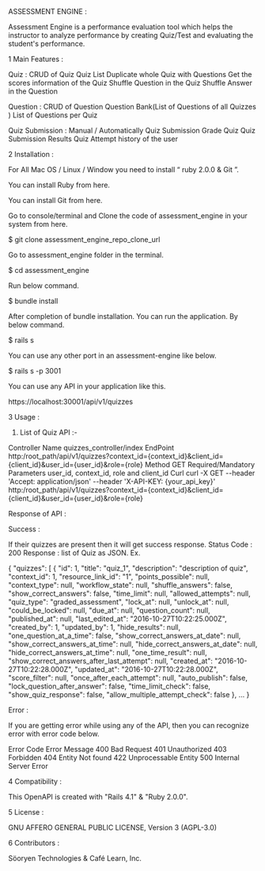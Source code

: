ASSESSMENT ENGINE :

Assessment Engine is a performance evaluation tool which helps the instructor to analyze performance by creating Quiz/Test and evaluating the student's performance.

1 Main Features :
	

Quiz :
CRUD of Quiz
Quiz List
Duplicate whole Quiz with Questions
Get the scores information of the Quiz
Shuffle Question in the Quiz
Shuffle Answer in the Question 

Question :
CRUD of Question
Question Bank(List of Questions of all Quizzes )
List of Questions per Quiz

Quiz Submission :
Manual / Automatically Quiz Submission
Grade Quiz
Quiz Submission Results
Quiz 	Attempt history of the user


2 Installation :

For All Mac OS / Linux / Window you need to install “ ruby 2.0.0  & Git ”.

You can install Ruby from here. 

You can install Git from here. 
				 	
Go to console/terminal and Clone the code of assessment_engine in your system from here.
		
$ git clone assessment_engine_repo_clone_url		

Go to assessment_engine folder in the terminal.
	
$ cd assessment_engine		

Run 	below command.	

$ bundle install	

After 	completion of bundle installation. You can run the application. By below command.
		
$ rails s
		 	
You 	can use any other port in an assessment-engine like below.	

$ rails s -p 3001
		 	
You 	can use any API in your application like this.
			
https://localhost:30001/api/v1/quizzes
	
3 Usage 	: 	
	
1) 	List of Quiz API :-

	
Controller Name
quizzes_controller/index
EndPoint
http:/root_path/api/v1/quizzes?context_id={context_id}&client_id={client_id}&user_id={user_id}&role={role}
Method
GET
Required/Mandatory Parameters
user_id, context_id, role and client_id
Curl
curl -X GET --header 'Accept: application/json' --header 'X-API-KEY: {your_api_key}'
http:/root_path/api/v1/quizzes?context_id={context_id}&client_id={client_id}&user_id={user_id}&role={role}

	
Response 	of API :

Success :	

If their quizzes are present then it will get success response.
Status Code : 200
Response : list of Quiz as JSON.
Ex.
	
{
"quizzes": [
{
"id": 1,
"title": "quiz_1",
"description": "description of quiz",
"context_id": 1,
"resource_link_id": "1",
"points_possible": null,
"context_type": null,
"workflow_state": null,
"shuffle_answers": false,
"show_correct_answers": false,
"time_limit": null,
"allowed_attempts": null,
"quiz_type": "graded_assessment",
"lock_at": null,
"unlock_at": null,
"could_be_locked": null,
"due_at": null,
"question_count": null,
"published_at": null,
"last_edited_at": "2016-10-27T10:22:25.000Z",
"created_by": 1,
"updated_by": 1,
"hide_results": null,
"one_question_at_a_time": false,
"show_correct_answers_at_date": null,
"show_correct_answers_at_time": null,
"hide_correct_answers_at_date": null,
"hide_correct_answers_at_time": null,
"one_time_result": null,
"show_correct_answers_after_last_attempt": null,
"created_at": "2016-10-27T10:22:28.000Z",
"updated_at": "2016-10-27T10:22:28.000Z",
"score_filter": null,
"once_after_each_attempt": null,
"auto_publish": false,
"lock_question_after_answer": false,
"time_limit_check": false,
"show_quiz_response": false,
"allow_multiple_attempt_check": false
},
…
}

Error 	: 

If you are getting error while using any of the API, then you can recognize error with error code below.	

Error Code
Error Message
400
Bad Request
401
Unauthorized
403
Forbidden
404
Entity Not found 
422
Unprocessable Entity
500
Internal Server Error
	


4 Compatibility 	:
	
This 	OpenAPI is created with "Rails  4.1" & "Ruby 2.0.0".
	
5 License 	:

GNU AFFERO GENERAL PUBLIC LICENSE, Version 3 (AGPL-3.0)

6 Contributors :
		
Söoryen Technologies & Café Learn, Inc.
